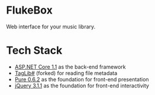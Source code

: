 # FlukeBox
Web interface for your music library.

# Tech Stack
- [ASP.NET Core 1.1](https://github.com/aspnet/Home) as the back-end framework
- [TagLib#](https://github.com/mono/taglib-sharp) (forked) for reading file metadata
- [Pure 0.6.2](https://github.com/yahoo/pure) as the foundation for front-end presentation
- [jQuery 3.1.1](https://github.com/jquery/jquery) as the foundation for front-end interactivity
